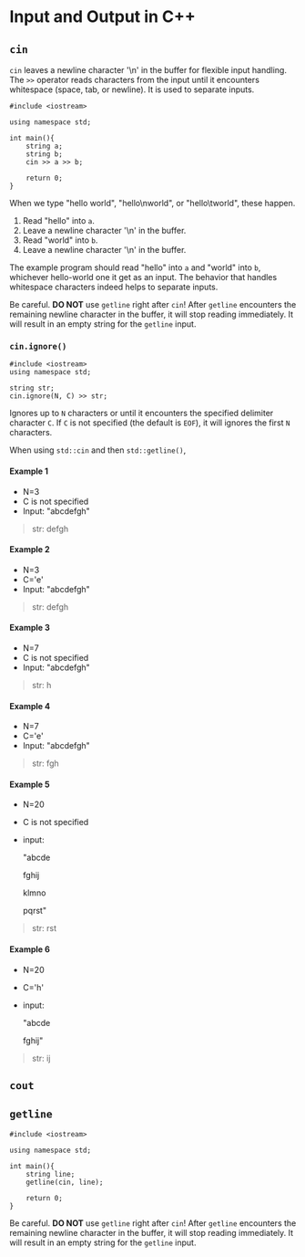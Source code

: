 # Input and Output in C++

## `cin`
`cin` leaves a newline character '\n' in the buffer for flexible input handling. The `>>` operator reads characters from the input until it encounters whitespace (space, tab, or newline). It is used to separate inputs.

    #include <iostream>

    using namespace std;

    int main(){
        string a;
        string b;
        cin >> a >> b;

        return 0;
    }

When we type "hello world", "hello\nworld", or "hello\tworld", these happen. 

1. Read "hello" into `a`.
2. Leave a newline character '\n' in the buffer.
3. Read "world" into `b`.
4. Leave a newline character '\n' in the buffer.

The example program should read "hello" into `a` and "world" into `b`, whichever hello-world one it get as an input. The behavior that handles whitespace characters indeed helps to separate inputs.

Be careful. **DO NOT** use `getline` right after `cin`! After `getline` encounters the remaining newline character in the buffer, it will stop reading immediately. It will result in an empty string for the `getline` input.

### `cin.ignore()`

    #include <iostream>
    using namespace std;

    string str;
    cin.ignore(N, C) >> str;

Ignores up to `N` characters or until it encounters the specified delimiter character `C`. If `C` is not specified (the default is `EOF`), it will ignores the first `N` characters.

When using `std::cin` and then `std::getline()`, 

#### Example 1
* N=3
* C is not specified
* Input: "abcdefgh"

> str: defgh
#### Example 2
* N=3
* C='e'
* Input: "abcdefgh"

> str: defgh

#### Example 3
* N=7
* C is not specified
* Input: "abcdefgh"

> str: h
#### Example 4
* N=7
* C='e'
* Input: "abcdefgh"

> str: fgh

#### Example 5
* N=20
* C is not specified
* input:

  "abcde

  fghij

  klmno

  pqrst"

> str: rst

#### Example 6
* N=20
* C='h'
* input:

  "abcde

  fghij"

> str: ij

## `cout`

## `getline`

    #include <iostream>

    using namespace std;

    int main(){
        string line;
        getline(cin, line);

        return 0;
    }

Be careful. **DO NOT** use `getline` right after `cin`! After `getline` encounters the remaining newline character in the buffer, it will stop reading immediately. It will result in an empty string for the `getline` input.
